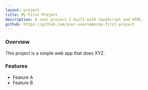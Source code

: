 ```yaml
---
layout: project
title: My First Project
description: A cool project I built with JavaScript and HTML.
github: https://github.com/your-username/my-first-project
---
```


### Overview

This project is a simple web app that does XYZ.

### Features

- Feature A
- Feature B
